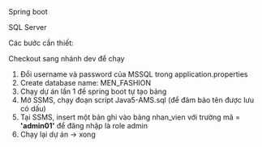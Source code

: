 

Spring boot

SQL Server


Các bước cần thiết:

Checkout sang nhánh dev để chạy

1. Đổi username và password của MSSQL trong application.properties
2. Create database name: MEN_FASHION
3. Chạy dự án lần 1 để spring boot tự tạo bảng
4. Mở SSMS, chạy đoạn script Java5-AMS.sql (để đảm bảo tên được lưu có dấu)
5. Tại SSMS, insert một bản ghi vào bảng nhan_vien với trường mã = **'admin01'** để đăng nhập là role admin
6. Chạy lại dự án -> xong


